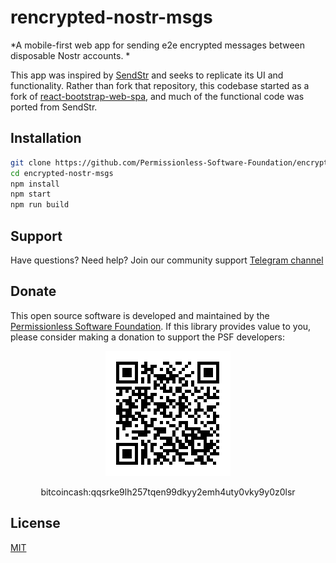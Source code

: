 # rencrypted-nostr-msgs

*A mobile-first web app for sending e2e encrypted messages between disposable Nostr accounts. *

This app was inspired by [SendStr](https://github.com/vilm3r/sendstr-web) and seeks to replicate its UI and functionality. Rather than fork that repository, this codebase started as a fork of [react-bootstrap-web-spa](https://github.com/Permissionless-Software-Foundation/react-bootstrap-web3-spa), and much of the functional code was ported from SendStr.

## Installation
```bash
git clone https://github.com/Permissionless-Software-Foundation/encrypted-nostr-msgs
cd encrypted-nostr-msgs
npm install
npm start
npm run build
```

## Support

Have questions? Need help? Join our community support
[Telegram channel](https://t.me/bch_js_toolkit)

## Donate

This open source software is developed and maintained by the [Permissionless Software Foundation](https://psfoundation.cash). If this library provides value to you, please consider making a donation to support the PSF developers:

<div align="center">
<img src="./img/donation-qr.png" />
<p>bitcoincash:qqsrke9lh257tqen99dkyy2emh4uty0vky9y0z0lsr</p>
</div>

## License
[MIT](./LICENSE.md)
